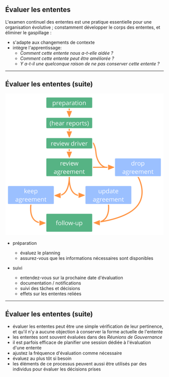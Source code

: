 ## Évaluer les ententes

L'examen continuel des ententes est une pratique essentielle pour une organisation évolutive ; constamment développer le corps des ententes, et éliminer le gaspillage :

- s'adapte aux changements de contexte
- intègre l'apprentissage: 
    - *Comment cette entente nous a-t-elle aidée ?*
    - *Comment cette entente peut être améliorée ?*
    - *Y a-t-il une quelconque raison de ne pas conserver cette entente ?*

* * *

## Évaluer les ententes (suite)

![left,fit](img/agreements/evaluate-agreements.png)

- préparation
    
    - évaluez le planning
    - assurez-vous que les informations nécessaires sont disponibles

- suivi
    
    - entendez-vous sur la prochaine date d'évaluation
    - documentation / notifications
    - suivi des tâches et décisions
    - effets sur les ententes reliées

* * *

## Évaluer les ententes (suite)

- évaluer les ententes peut être une simple vérification de leur pertinence, et qu'il n'y a aucune objection à conserver la forme actuelle de l'entente 
- les ententes sont souvent évaluées dans des *Réunions de Gouvernance* 
- il est parfois efficace de planifier une session dédiée à l'évaluation d'une entente 
- ajustez la fréquence d'évaluation comme nécessaire
- évaluez au plus tôt si besoin
- les éléments de ce processus peuvent aussi être utilisés par des individus pour évaluer les décisions prises